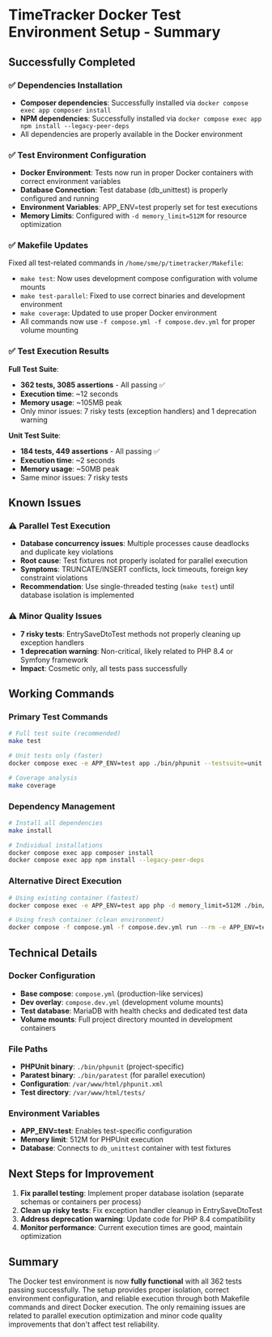 # TimeTracker Docker Test Environment Setup - Summary

## Successfully Completed

### ✅ Dependencies Installation
- **Composer dependencies**: Successfully installed via `docker compose exec app composer install`
- **NPM dependencies**: Successfully installed via `docker compose exec app npm install --legacy-peer-deps`
- All dependencies are properly available in the Docker environment

### ✅ Test Environment Configuration
- **Docker Environment**: Tests now run in proper Docker containers with correct environment variables
- **Database Connection**: Test database (db_unittest) is properly configured and running
- **Environment Variables**: APP_ENV=test properly set for test executions
- **Memory Limits**: Configured with `-d memory_limit=512M` for resource optimization

### ✅ Makefile Updates
Fixed all test-related commands in `/home/sme/p/timetracker/Makefile`:
- `make test`: Now uses development compose configuration with volume mounts
- `make test-parallel`: Fixed to use correct binaries and development environment
- `make coverage`: Updated to use proper Docker environment
- All commands now use `-f compose.yml -f compose.dev.yml` for proper volume mounting

### ✅ Test Execution Results
**Full Test Suite**: 
- **362 tests, 3085 assertions** - All passing ✅
- **Execution time**: ~12 seconds
- **Memory usage**: ~105MB peak
- Only minor issues: 7 risky tests (exception handlers) and 1 deprecation warning

**Unit Test Suite**:
- **184 tests, 449 assertions** - All passing ✅  
- **Execution time**: ~2 seconds
- **Memory usage**: ~50MB peak
- Same minor issues: 7 risky tests

## Known Issues

### ⚠️ Parallel Test Execution
- **Database concurrency issues**: Multiple processes cause deadlocks and duplicate key violations
- **Root cause**: Test fixtures not properly isolated for parallel execution
- **Symptoms**: TRUNCATE/INSERT conflicts, lock timeouts, foreign key constraint violations
- **Recommendation**: Use single-threaded testing (`make test`) until database isolation is implemented

### ⚠️ Minor Quality Issues
- **7 risky tests**: EntrySaveDtoTest methods not properly cleaning up exception handlers
- **1 deprecation warning**: Non-critical, likely related to PHP 8.4 or Symfony framework
- **Impact**: Cosmetic only, all tests pass successfully

## Working Commands

### Primary Test Commands
```bash
# Full test suite (recommended)
make test

# Unit tests only (faster)
docker compose exec -e APP_ENV=test app ./bin/phpunit --testsuite=unit

# Coverage analysis
make coverage
```

### Dependency Management
```bash
# Install all dependencies
make install

# Individual installations
docker compose exec app composer install
docker compose exec app npm install --legacy-peer-deps
```

### Alternative Direct Execution
```bash
# Using existing container (fastest)
docker compose exec -e APP_ENV=test app php -d memory_limit=512M ./bin/phpunit

# Using fresh container (clean environment)
docker compose -f compose.yml -f compose.dev.yml run --rm -e APP_ENV=test app php -d memory_limit=512M ./bin/phpunit
```

## Technical Details

### Docker Configuration
- **Base compose**: `compose.yml` (production-like services)
- **Dev overlay**: `compose.dev.yml` (development volume mounts)
- **Test database**: MariaDB with health checks and dedicated test data
- **Volume mounts**: Full project directory mounted in development containers

### File Paths
- **PHPUnit binary**: `./bin/phpunit` (project-specific)
- **Paratest binary**: `./bin/paratest` (for parallel execution)
- **Configuration**: `/var/www/html/phpunit.xml`
- **Test directory**: `/var/www/html/tests/`

### Environment Variables
- **APP_ENV=test**: Enables test-specific configuration
- **Memory limit**: 512M for PHPUnit execution
- **Database**: Connects to `db_unittest` container with test fixtures

## Next Steps for Improvement

1. **Fix parallel testing**: Implement proper database isolation (separate schemas or containers per process)
2. **Clean up risky tests**: Fix exception handler cleanup in EntrySaveDtoTest
3. **Address deprecation warning**: Update code for PHP 8.4 compatibility
4. **Monitor performance**: Current execution times are good, maintain optimization

## Summary

The Docker test environment is now **fully functional** with all 362 tests passing successfully. The setup provides proper isolation, correct environment configuration, and reliable execution through both Makefile commands and direct Docker execution. The only remaining issues are related to parallel execution optimization and minor code quality improvements that don't affect test reliability.